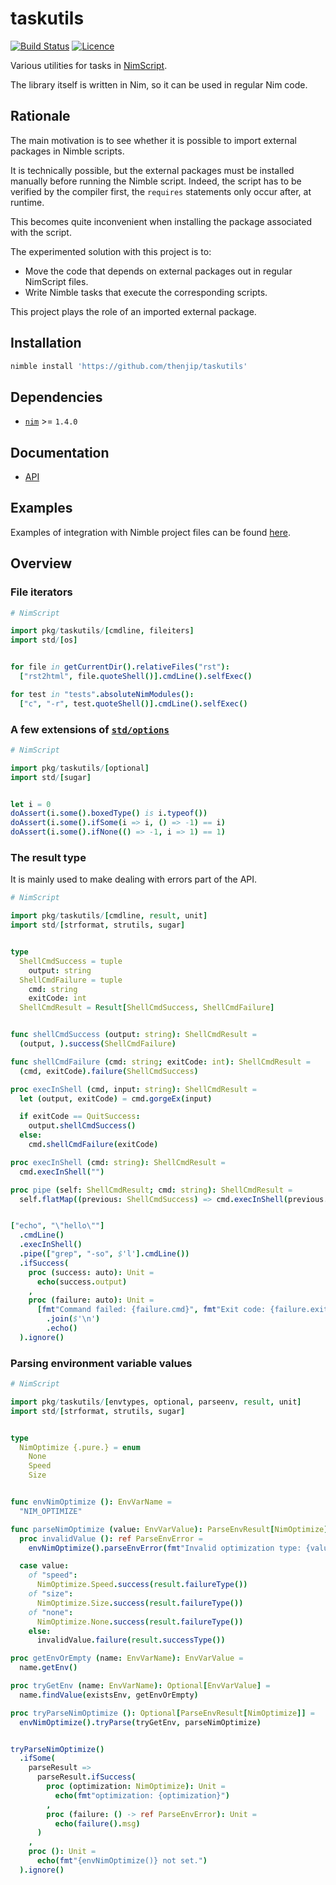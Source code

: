 # taskutils

[![Build Status](https://github.com/thenjip/taskutils/workflows/Unit%20tests/badge.svg?branch=main)](https://github.com/thenjip/taskutils/actions?query=workflow%3A"Tests"+branch%3A"main")
[![Licence](https://img.shields.io/github/license/thenjip/taskutils.svg)](https://raw.githubusercontent.com/thenjip/taskutils/main/LICENSE)

Various utilities for tasks in [NimScript](https://nim-lang.org/docs/nims.html).

The library itself is written in Nim, so it can be used in regular Nim code.

## Rationale

The main motivation is to see whether it is possible to import external
packages in Nimble scripts.

It is technically possible, but the external packages must be installed manually
before running the Nimble script. Indeed, the script has to be verified by the
compiler first, the `requires` statements only occur after, at runtime.

This becomes quite inconvenient when installing the package associated with the
script.

The experimented solution with this project is to:

- Move the code that depends on external packages out in regular NimScript
  files.
- Write Nimble tasks that execute the corresponding scripts.

This project plays the role of an imported external package.

## Installation

```sh
nimble install 'https://github.com/thenjip/taskutils'
```

## Dependencies

- [`nim`](https://nim-lang.org/) >= `1.4.0`

## Documentation

- [API](https://thenjip.github.io/taskutils/)

## Examples

Examples of integration with Nimble project files can be found [here](examples).

## Overview

### File iterators

```nim
# NimScript

import pkg/taskutils/[cmdline, fileiters]
import std/[os]


for file in getCurrentDir().relativeFiles("rst"):
  ["rst2html", file.quoteShell()].cmdLine().selfExec()

for test in "tests".absoluteNimModules():
  ["c", "-r", test.quoteShell()].cmdLine().selfExec()
```

### A few extensions of [`std/options`](https://nim-lang.org/docs/options.html)

```nim
# NimScript

import pkg/taskutils/[optional]
import std/[sugar]


let i = 0
doAssert(i.some().boxedType() is i.typeof())
doAssert(i.some().ifSome(i => i, () => -1) == i)
doAssert(i.some().ifNone(() => -1, i => 1) == 1)
```

### The result type

It is mainly used to make dealing with errors part of the API.

```nim
# NimScript

import pkg/taskutils/[cmdline, result, unit]
import std/[strformat, strutils, sugar]


type
  ShellCmdSuccess = tuple
    output: string
  ShellCmdFailure = tuple
    cmd: string
    exitCode: int
  ShellCmdResult = Result[ShellCmdSuccess, ShellCmdFailure]


func shellCmdSuccess (output: string): ShellCmdResult =
  (output, ).success(ShellCmdFailure)

func shellCmdFailure (cmd: string; exitCode: int): ShellCmdResult =
  (cmd, exitCode).failure(ShellCmdSuccess)

proc execInShell (cmd, input: string): ShellCmdResult =
  let (output, exitCode) = cmd.gorgeEx(input)

  if exitCode == QuitSuccess:
    output.shellCmdSuccess()
  else:
    cmd.shellCmdFailure(exitCode)

proc execInShell (cmd: string): ShellCmdResult =
  cmd.execInShell("")

proc pipe (self: ShellCmdResult; cmd: string): ShellCmdResult =
  self.flatMap((previous: ShellCmdSuccess) => cmd.execInShell(previous.output))


["echo", "\"hello\""]
  .cmdLine()
  .execInShell()
  .pipe(["grep", "-so", $'l'].cmdLine())
  .ifSuccess(
    proc (success: auto): Unit =
      echo(success.output)
    ,
    proc (failure: auto): Unit =
      [fmt"Command failed: {failure.cmd}", fmt"Exit code: {failure.exitCode}"]
        .join($'\n')
        .echo()
  ).ignore()
```

### Parsing environment variable values

```nim
# NimScript

import pkg/taskutils/[envtypes, optional, parseenv, result, unit]
import std/[strformat, strutils, sugar]


type
  NimOptimize {.pure.} = enum
    None
    Speed
    Size


func envNimOptimize (): EnvVarName =
  "NIM_OPTIMIZE"

func parseNimOptimize (value: EnvVarValue): ParseEnvResult[NimOptimize] =
  proc invalidValue (): ref ParseEnvError =
    envNimOptimize().parseEnvError(fmt"Invalid optimization type: {value}")

  case value:
    of "speed":
      NimOptimize.Speed.success(result.failureType())
    of "size":
      NimOptimize.Size.success(result.failureType())
    of "none":
      NimOptimize.None.success(result.failureType())
    else:
      invalidValue.failure(result.successType())

proc getEnvOrEmpty (name: EnvVarName): EnvVarValue =
  name.getEnv()

proc tryGetEnv (name: EnvVarName): Optional[EnvVarValue] =
  name.findValue(existsEnv, getEnvOrEmpty)

proc tryParseNimOptimize (): Optional[ParseEnvResult[NimOptimize]] =
  envNimOptimize().tryParse(tryGetEnv, parseNimOptimize)


tryParseNimOptimize()
  .ifSome(
    parseResult =>
      parseResult.ifSuccess(
        proc (optimization: NimOptimize): Unit =
          echo(fmt"optimization: {optimization}")
        ,
        proc (failure: () -> ref ParseEnvError): Unit =
          echo(failure().msg)
      )
    ,
    proc (): Unit =
      echo(fmt"{envNimOptimize()} not set.")
  ).ignore()
```

